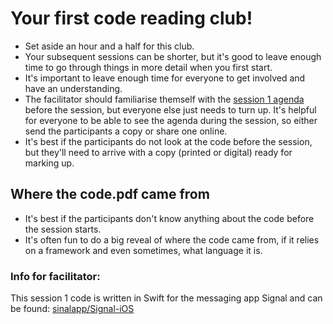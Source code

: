 # Your first code reading club!

* Set aside an hour and a half for this club. 
* Your subsequent sessions can be shorter, but it's good to leave enough time to go through things in more detail when you first start.
* It's important to leave enough time for everyone to get involved and have an understanding.
* The facilitator should familiarise themself with the [session 1 agenda](https://github.com/CodeReadingClubs/Resources/blob/trunk/StarterKit/Session1/agenda.md) before the session, but everyone else just needs to turn up. It's helpful for everyone to be able to see the agenda during the session, so either send the participants a copy or share one online.
* It's best if the participants do not look at the code before the session, but they'll need to arrive with a copy (printed or digital) ready for marking up.

## Where the code.pdf came from

* It's best if the participants don't know anything about the code before the session starts.
* It's often fun to do a big reveal of where the code came from, if it relies on a framework and even sometimes, what language it is.

### Info for facilitator:

 This session 1 code is written in Swift for the messaging app Signal and can be found: [sinalapp/Signal-iOS](https://github.com/signalapp/Signal-iOS/blob/master/Signal/src/Models/PhoneNumberValidator.swift)
